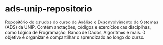 # ads-unip-repositorio
Repositório de estudos do curso de Análise e Desenvolvimento de Sistemas (ADS) da UNIP. Contém anotações, códigos e exercícios das disciplinas, como Lógica de Programação, Banco de Dados, Algoritmos e mais. O objetivo é organizar e compartilhar o aprendizado ao longo do curso.
